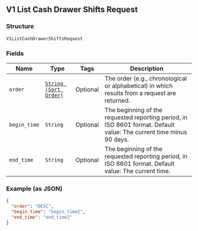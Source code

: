 ## V1 List Cash Drawer Shifts Request

### Structure

`V1ListCashDrawerShiftsRequest`

### Fields

| Name | Type | Tags | Description |
|  --- | --- | --- | --- |
| `order` | [`String (Sort Order)`](/doc/models/sort-order.md) | Optional | The order (e.g., chronological or alphabetical) in which results from a request are returned. |
| `begin_time` | `String` | Optional | The beginning of the requested reporting period, in ISO 8601 format. Default value: The current time minus 90 days. |
| `end_time` | `String` | Optional | The beginning of the requested reporting period, in ISO 8601 format. Default value: The current time. |

### Example (as JSON)

```json
{
  "order": "DESC",
  "begin_time": "begin_time2",
  "end_time": "end_time2"
}
```

